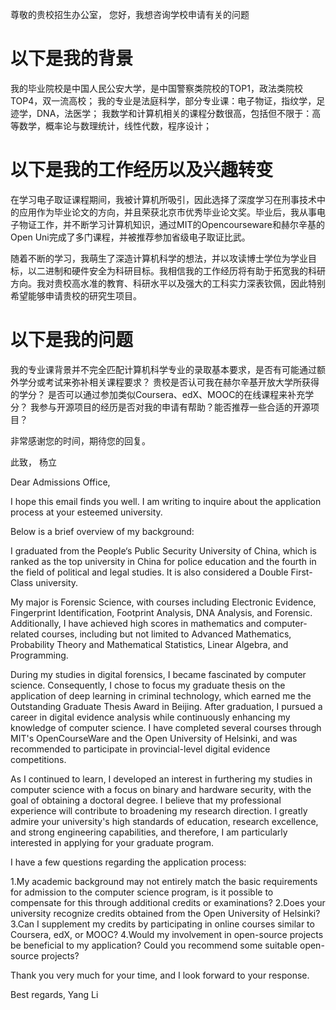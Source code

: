 尊敬的贵校招生办公室，
您好，我想咨询学校申请有关的问题
# 以下是我的背景
我的毕业院校是中国人民公安大学，是中国警察类院校的TOP1，政法类院校TOP4，双一流高校；
我的专业是法庭科学，部分专业课：电子物证，指纹学，足迹学，DNA，法医学；
我数学和计算机相关的课程分数很高，包括但不限于：高等数学，概率论与数理统计，线性代数，程序设计；

# 以下是我的工作经历以及兴趣转变

在学习电子取证课程期间，我被计算机所吸引，因此选择了深度学习在刑事技术中的应用作为毕业论文的方向，并且荣获北京市优秀毕业论文奖。毕业后，我从事电子物证工作，并不断学习计算机知识，通过MIT的Opencourseware和赫尔辛基的Open Uni完成了多门课程，并被推荐参加省级电子取证比武。

随着不断的学习，我萌生了深造计算机科学的想法，并以攻读博士学位为学业目标，以二进制和硬件安全为科研目标。我相信我的工作经历将有助于拓宽我的科研方向。我对贵校高水准的教育、科研水平以及强大的工科实力深表钦佩，因此特别希望能够申请贵校的研究生项目。


# 以下是我的问题

我的专业课背景并不完全匹配计算机科学专业的录取基本要求，是否有可能通过额外学分或考试来弥补相关课程要求？
贵校是否认可我在赫尔辛基开放大学所获得的学分？
是否可以通过参加类似Coursera、edX、MOOC的在线课程来补充学分？
我参与开源项目的经历是否对我的申请有帮助？能否推荐一些合适的开源项目？

非常感谢您的时间，期待您的回复。

此致，
杨立


Dear Admissions Office,

I hope this email finds you well. I am writing to inquire about the application process at your esteemed university.

Below is a brief overview of my background:

I graduated from the People‘s Public Security University of China, which is ranked as the top university in China for police education and the fourth in the field of political and legal studies. It is also considered a Double First-Class university.

My major is Forensic Science, with courses including Electronic Evidence, Fingerprint Identification, Footprint Analysis, DNA Analysis, and Forensic. Additionally, I have achieved high scores in mathematics and computer-related courses, including but not limited to Advanced Mathematics, Probability Theory and Mathematical Statistics, Linear Algebra, and Programming.

During my studies in digital forensics, I became fascinated by computer science. Consequently, I chose to focus my graduate thesis on the application of deep learning in criminal technology, which earned me the Outstanding Graduate Thesis Award in Beijing. After graduation, I pursued a career in digital evidence analysis while continuously enhancing my knowledge of computer science. I have completed several courses through MIT's OpenCourseWare and the Open University of Helsinki, and was recommended to participate in provincial-level digital evidence competitions.

As I continued to learn, I developed an interest in furthering my studies in computer science with a focus on binary and hardware security, with the goal of obtaining a doctoral degree. I believe that my professional experience will contribute to broadening my research direction. I greatly admire your university's high standards of education, research excellence, and strong engineering capabilities, and therefore, I am particularly interested in applying for your graduate program.

I have a few questions regarding the application process:

1.My academic background may not entirely match the basic requirements for admission to the computer science program, is it possible to compensate for this through additional credits or examinations?
2.Does your university recognize credits obtained from the Open University of Helsinki?
3.Can I supplement my credits by participating in online courses similar to Coursera, edX, or MOOC?
4.Would my involvement in open-source projects be beneficial to my application? Could you recommend some suitable open-source projects?

Thank you very much for your time, and I look forward to your response.

Best regards,
Yang Li